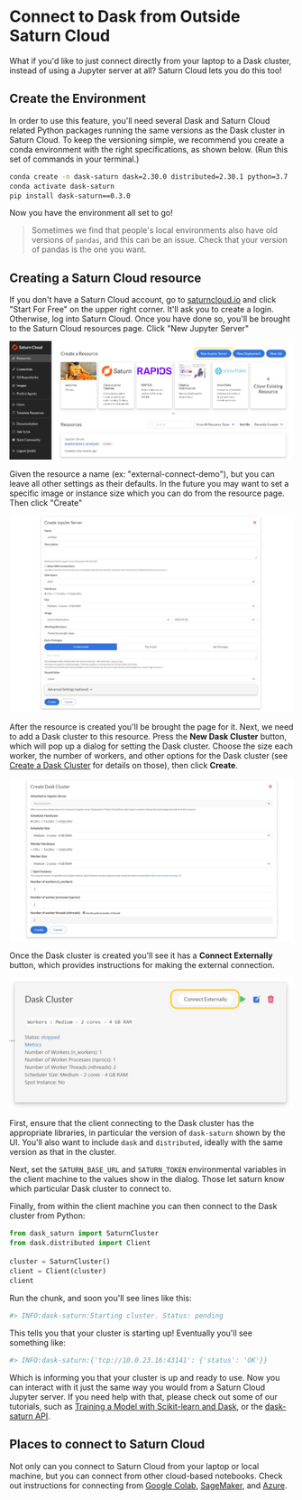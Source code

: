 # Connect to Dask from Outside Saturn Cloud

What if you'd like to just connect directly from your laptop to a Dask cluster, instead of using a Jupyter server at all? Saturn Cloud lets you do this too!

## Create the Environment

In order to use this feature, you'll need several Dask and Saturn Cloud related Python packages running the same versions as the Dask cluster in Saturn Cloud.
To keep the versioning simple, we recommend you create a conda environment with the right specifications, as shown below. (Run this set of commands in your terminal.)

```bash
conda create -n dask-saturn dask=2.30.0 distributed=2.30.1 python=3.7
conda activate dask-saturn
pip install dask-saturn==0.3.0
```

Now you have the environment all set to go!

> Sometimes we find that people's local environments also have old versions of `pandas`, and this can be an issue. Check that your version of pandas is the one you want.

## Creating a Saturn Cloud resource

If you don't have a Saturn Cloud account, go to [saturncloud.io](https://saturncloud.io) and click "Start For Free" on the upper right corner. It'll ask you to create a login. Otherwise, log into Saturn Cloud. Once you have done so, you'll be brought to the Saturn Cloud resources page. Click "New Jupyter Server"

![New Jupyter server button](/images/docs/new-jupyter-server-button.jpg "doc-image")

Given the resource a name (ex: "external-connect-demo"), but you can leave all other settings as their defaults. In the future you may want to set a specific image or instance size which you can do from the resource page. Then click "Create"

![New Jupyter server options](/images/docs/new-jupyter-server-options.jpg "doc-image")

After the resource is created you'll be brought the page for it. Next, we need to add a Dask cluster to this resource. Press the **New Dask Cluster** button, which will pop up a dialog for setting the Dask cluster. Choose the size each worker, the number of workers, and other options for the Dask cluster (see [Create a Dask Cluster](<docs/Using Saturn Cloud/create_dask_cluster.md>) for details on those), then click **Create**.

![New Dask cluster options](/images/docs/new-dask-cluster-options.jpg "doc-image")

Once the Dask cluster is created you'll see it has a **Connect Externally** button, which provides instructions for making the external connection.

![Connect externally button](/images/docs/connect-externally-button.jpg "doc-image")

First, ensure that the client connecting to the Dask cluster has the appropriate libraries, in particular the version of `dask-saturn` shown by the UI. You'll also want to include `dask` and `distributed`, ideally with the same version as that in the cluster.

Next, set the `SATURN_BASE_URL` and `SATURN_TOKEN` environmental variables in the client machine to the values show in the dialog. Those let saturn know which particular Dask cluster to connect to.

Finally, from within the client machine you can then connect to the Dask cluster from Python:

```python
from dask_saturn import SaturnCluster
from dask.distributed import Client

cluster = SaturnCluster()
client = Client(cluster)
client
```

Run the chunk, and soon you'll see lines like this:

```python
#> INFO:dask-saturn:Starting cluster. Status: pending
```

This tells you that your cluster is starting up! Eventually you'll see something like:  

```python
#> INFO:dask-saturn:{'tcp://10.0.23.16:43141': {'status': 'OK'}}
```

Which is informing you that your cluster is up and ready to use. Now you can interact with it just the same way you would from a Saturn Cloud Jupyter server. If you need help with that, please check out some of our tutorials, such as [Training a Model with Scikit-learn and Dask](<docs/Examples/MachineLearning/sklearn-training.md>), or the <a href="https://github.com/saturncloud/dask-saturn" target='_blank' rel='noopener'>dask-saturn API</a>. 

## Places to connect to Saturn Cloud

Not only can you connect to Saturn Cloud from your laptop or local machine, but you can connect from other cloud-based notebooks. Check out instructions for connecting from [Google Colab](<docs/Using Saturn Cloud/External Connect/colab_external_connect.md>), [SageMaker](<docs/Using Saturn Cloud/External Connect/sagemaker_external_connect.md>), and [Azure](<docs/Using Saturn Cloud/External Connect/azure_external_connect.md>).